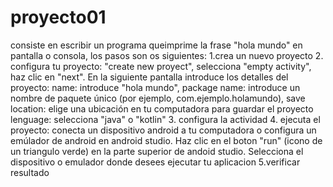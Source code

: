 # proyecto01
consiste en escribir un programa queimprime la frase "hola mundo" en pantalla o consola, los pasos son os siguientes:
1.crea un nuevo proyecto
2. configura tu proyecto: "create new proyect", selecciona "empty activity", haz clic en "next". 
En la siguiente pantalla introduce los detalles del proyecto: name: introduce "hola mundo", package name: introduce un nombre de paquete único (por ejemplo, com.ejemplo.holamundo), save location: elige una ubicación en tu computadora para guardar el proyecto lenguage: selecciona "java" o "kotlin"
3. configura la actividad 
4. ejecuta el proyecto: conecta un dispositivo android a tu computadora o configura un emúlador de android en android studio. Haz clic en el boton "run" (icono de un triangulo verde) en la parte superior de andoid studio. Selecciona el dispositivo o emulador donde desees ejecutar tu aplicacion
5.verificar resultado
